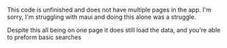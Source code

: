 This code is unfinished and does not have multiple pages in the app. I'm sorry, I'm struggling with maui and doing this alone was a struggle.

Despite this all being on one page it does still load the data, and you're able to preform basic searches
